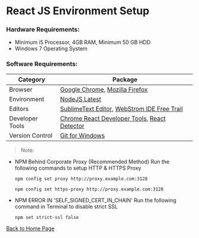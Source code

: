 # React JS Environment Setup

### Hardware Requirements:
* Minimum i5 Processor, 4GB RAM, Minimum 50 GB HDD
* Windows 7 Operating System

### Software Requirements:

Category | Package
-------- | -------
Browser | [Google Chrome](https://www.google.co.in/intl/en/chrome/browser/desktop/index.html), [Mozilla Firefox](https://www.mozilla.org/en-US/firefox/new/)
Environment | [NodeJS Latest](https://nodejs.org/en/)
Editors  | [SublimeText Editor](https://www.sublimetext.com/3), [WebStrom IDE Free Trail](https://www.jetbrains.com/webstorm/download/#section=windows-version)
Developer Tools | [Chrome React Developer Tools](https://github.com/facebook/react-devtools), [React Detector](https://github.com/kentcdodds/react-detector)
Version Control | [Git for Windows](https://git-scm.com/downloads)

>Note:
* NPM Behind Corporate Proxy (Recommended Method)
  Run the following commands to setup HTTP & HTTPS Proxy 
  ```
  npm config set proxy http://proxy.example.com:3128
  
  npm config set https-proxy http://proxy.example.com:3128
  ```
* NPM ERROR IN 'SELF_SIGNED_CERT_IN_CHAIN'
  Run the following command in Terminal to disable strict SSL  
  ```
  npm set strict-ssl false
  ```


[Back to Home Page](https://github.com/santhoshthepro/reactjs#table-of-contents)
